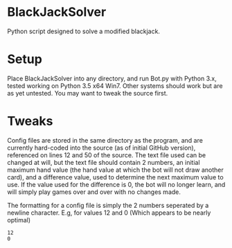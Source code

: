 # BlackJackSolver
Python script designed to solve a modified blackjack.

# Setup

Place BlackJackSolver into any directory, and run Bot.py with Python 3.x, tested working on Python 3.5 x64 Win7. Other systems should work but are as yet untested.
You may want to tweak the source first.

# Tweaks

Config files are stored in the same directory as the program, and are currently hard-coded into the source (as of initial GitHub version), referenced on lines 12 and 50 of the source. The text file used can be changed at will, but the text file should contain 2 numbers, an initial maximum hand value (the hand value at which the bot will not draw another card), and a difference value, used to determine the next maximum value to use.
If the value used for the difference is 0, the bot will no longer learn, and will simply play games over and over with no changes made.

The formatting for a config file is simply the 2 numbers seperated by a newline character. E.g, for values 12 and 0 (Which appears to be nearly optimal)

```
12
0
```
